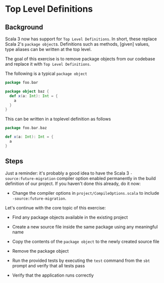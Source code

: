 # Top Level Definitions

## Background

Scala 3 now has support for `Top Level Definitions`. In short, these replace Scala
2's `package object`s. Definitions such as methods, [given] values, type aliases
can be written at the top level.

The goal of this exercise is to remove package objects from our codebase and
replace it with `Top Level Definitions`.

The following is a typical `package object`

```scala
package foo.bar

package object baz {
  def x(a: Int): Int = {
    a
  }
}
```

This can be written in a toplevel definition as follows

```scala
package foo.bar.baz

def x(a: Int): Int = {
  a
}
```

## Steps

Just a reminder: it's probably a good idea to have the Scala 3 `-source:future-migration`
compiler option enabled permanently in the build definition of our project.
If you haven't done this already, do it now:

- Change the compiler options in `project/CompileOptions.scala` to include
  `-source:future-migration`.

Let's continue with the core topic of this exercise:

- Find any package objects available in the existing project

- Create a new source file inside the same package using any meaningful name

- Copy the contents of the `package object` to the newly created source file

- Remove the package object

- Run the provided tests by executing the `test` command from the `sbt` prompt
  and verify that all tests pass

- Verify that the application runs correctly